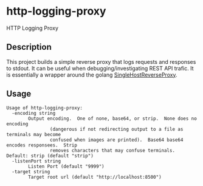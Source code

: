 # http-logging-proxy

HTTP Logging Proxy

## Description

This project builds a simple reverse proxy that logs requests and responses to
stdout.  It can be useful when debugging/investigating REST API trafic.  It is
essentially a wrapper around the golang
[SingleHostReverseProxy](https://pkg.go.dev/net/http/httputil#NewSingleHostReverseProxy).

## Usage
```
Usage of http-logging-proxy:
  -encoding string
    	Output encoding.  One of none, base64, or strip.  None does no encoding
    	        (dangerous if not redirecting output to a file as terminals may become
    	        confused when images are printed).  Base64 base64 encodes responsees.  Strip
    	        removes characters that may confuse terminals.  Default: strip (default "strip")
  -listenPort string
    	Listen Port (default "9999")
  -target string
    	Target root url (default "http://localhost:8500")
```
